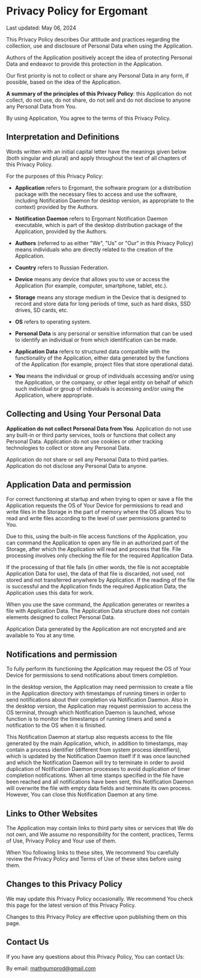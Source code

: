 # Privacy Policy for Ergomant

Last updated: May 06, 2024

This Privacy Policy describes Our attitude and practices regarding the collection, use and disclosure of Personal Data when using the Application.

Authors of the Application positively accept the idea of protecting Personal Data and endeavor to provide this protection in the Application.

Our first priority is not to collect or share any Personal Data in any form, if possible, based on the idea of the Application.

**A summary of the principles of this Privacy Policy**: this Application do not collect, do not use, do not share, do not sell and do not disclose to anyone any Personal Data from You.

By using Application, You agree to the terms of this Privacy Policy.

## Interpretation and Definitions

Words written with an initial capital letter have the meanings given below (both singular and plural) and apply throughout the text of all chapters of this Privacy Policy.

For the purposes of this Privacy Policy:

- **Application** refers to Ergomant, the software program (or a distribution package with the necessary files to access and use the software, including Notification Daemon for desktop version, as appropriate to the context) provided by the Authors.

- **Notification Daemon** refers to Ergomant Notification Daemon executable, which is part of the desktop distribution package of the Application, provided by the Authors.

- **Authors** (referred to as either "We", "Us" or "Our" in this Privacy Policy) means individuals who are directly related to the creation of the Application.

- **Country** refers to Russian Federation.

- **Device** means any device that allows you to use or access the Application (for example, computer, smartphone, tablet, etc.).

- **Storage** means any storage medium in the Device that is designed to record and store data for long periods of time, such as hard disks, SSD drives, SD cards, etc.

- **OS** refers to operating system.

- **Personal Data** is any personal or sensitive information that can be used to identify an individual or from which identification can be made.

- **Application Data** refers to structured data compatible with the functionality of the Application, either data generated by the functions of the Application (for example, project files that store operational data).

- **You** means the individual or group of individuals accessing and/or using the Application, or the company, or other legal entity on behalf of which such individual or group of individuals is accessing and/or using the Application, where appropriate.

## Collecting and Using Your Personal Data

**Application do not collect Personal Data from You**. Application do not use any built-in or third party services, tools or functions that collect any Personal Data. Application do not use cookies or other tracking technologies to collect or store any Personal Data.

Application do not share or sell any Personal Data to third parties. Application do not disclose any Personal Data to anyone.

## Application Data and permission

For correct functioning at startup and when trying to open or save a file the Application requests the OS of Your Device for permissions to read and write files in the Storage in the part of memory where the OS allows You to read and write files according to the level of user permissions granted to You.

Due to this, using the built-in file access functions of the Application, you can command the Application to open any file in an authorized part of the Storage, after which the Application will read and process that file. File processing involves only checking the file for the required Application Data.

If the processing of that file fails (in other words, the file is not acceptable Application Data for use), the data of that file is discarded, not used, not stored and not transferred anywhere by Application. If the reading of the file is successful and the Application finds the required Application Data, the Application uses this data for work.

When you use the save command, the Application generates or rewrites a file with Application Data. The Application Data structure does not contain elements designed to collect Personal Data.

Application Data generated by the Application are not encrypted and are available to You at any time.

## Notifications and permission

To fully perform its functioning the Application may request the OS of Your Device for permissions to send notifications about timers completion.

In the desktop version, the Application may need permission to create a file in the Application directory with timestamps of running timers in order to send notifications about their completion via Notification Daemon. Also in the desktop version, the Application may request permission to access the OS terminal, through which Notification Daemon is launched, whose function is to monitor the timestamps of running timers and send a notification to the OS when it is finished.

This Notification Daemon at startup also requests access to the file generated by the main Application, which, in addition to timestamps, may contain a process identifier (different from system process identifiers), which is updated by the Notification Daemon itself if it was once launched and which the Notification Daemon will try to terminate in order to avoid duplication of Notification Daemon processes to avoid duplication of timer completion notifications. When all time stamps specified in the file have been reached and all notifications have been sent, this Notification Daemon will overwrite the file with empty data fields and terminate its own process. However, You can close this Notification Daemon at any time.

## Links to Other Websites

The Application may contain links to third party sites or services that We do not own, and We assume no responsibility for the content, practices, Terms of Use, Privacy Policy and Your use of them.

When You following links to these sites, We recommend You carefully review the Privacy Policy and Terms of Use of these sites before using them.

## Changes to this Privacy Policy

We may update this Privacy Policy occasionally. We recommend You check this page for the latest version of this Privacy Policy.

Changes to this Privacy Policy are effective upon publishing them on this page.

## Contact Us

If you have any questions about this Privacy Policy, You can contact Us:

By email: mathgumprod@gmail.com